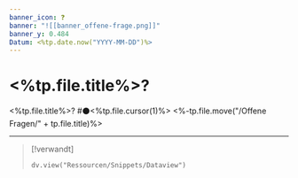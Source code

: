 ```yaml
---
banner_icon: ❓
banner: "![[banner_offene-frage.png]]"
banner_y: 0.484
Datum: <%tp.date.now("YYYY-MM-DD")%>
---
```


# <%tp.file.title%>?

<%tp.file.title%>? #⚫<%tp.file.cursor(1)%>
<%-tp.file.move("/Offene Fragen/" + tp.file.title)%>

---

> [!verwandt]
> ```dataviewjs
> dv.view("Ressourcen/Snippets/Dataview")
> ```
